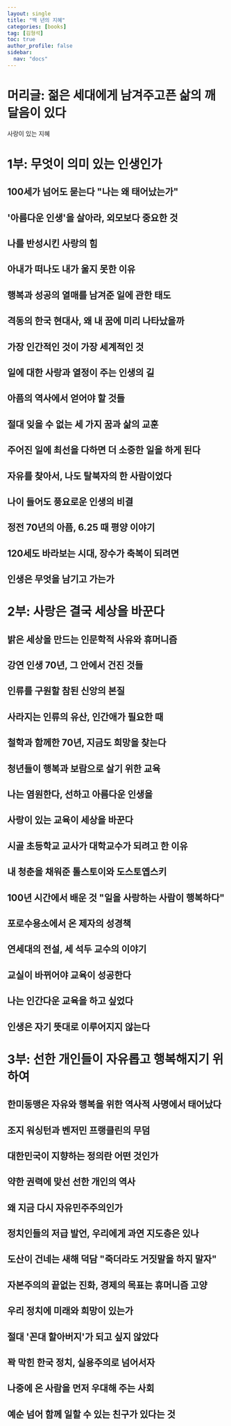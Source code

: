 ```yaml
---
layout: single
title: "백 년의 지혜"
categories: [books]
tag: [김형석]
toc: true
author_profile: false
sidebar:
  nav: "docs"
---
```


# 머리글: 젊은 세대에게 남겨주고픈 삶의 깨달음이 있다
사랑이 있는 지혜

# 1부: 무엇이 의미 있는 인생인가

## 100세가 넘어도 묻는다 "나는 왜 태어났는가"

## '아름다운 인생'을 살아라, 외모보다 중요한 것

## 나를 반성시킨 사랑의 힘

## 아내가 떠나도 내가 울지 못한 이유

## 행복과 성공의 열매를 남겨준 일에 관한 태도

## 격동의 한국 현대사, 왜 내 꿈에 미리 나타났을까

## 가장 인간적인 것이 가장 세계적인 것

## 일에 대한 사랑과 열정이 주는 인생의 길

## 아픔의 역사에서 얻어야 할 것들

## 절대 잊을 수 없는 세 가지 꿈과 삶의 교훈

## 주어진 일에 최선을 다하면 더 소중한 일을 하게 된다

## 자유를 찾아서, 나도 탈북자의 한 사람이었다

## 나이 들어도 풍요로운 인생의 비결

## 정전 70년의 아픔, 6.25 때 평양 이야기

## 120세도 바라보는 시대, 장수가 축복이 되려면

## 인생은 무엇을 남기고 가는가

# 2부: 사랑은 결국 세상을 바꾼다

## 밝은 세상을 만드는 인문학적 사유와 휴머니즘

## 강연 인생 70년, 그 안에서 건진 것들

## 인류를 구원할 참된 신앙의 본질

## 사라지는 인류의 유산, 인간애가 필요한 때

## 철학과 함께한 70년, 지금도 희망을 찾는다

## 청년들이 행복과 보람으로 살기 위한 교육

## 나는 염원한다, 선하고 아름다운 인생을

## 사랑이 있는 교육이 세상을 바꾼다

## 시골 초등학교 교사가 대학교수가 되려고 한 이유

## 내 청춘을 채워준 톨스토이와 도스토옙스키

## 100년 시간에서 배운 것 "일을 사랑하는 사람이 행복하다"

## 포로수용소에서 온 제자의 성경책

## 연세대의 전설, 세 석두 교수의 이야기

## 교실이 바뀌어야 교육이 성공한다

## 나는 인간다운 교육을 하고 싶었다

## 인생은 자기 뜻대로 이루어지지 않는다

# 3부: 선한 개인들이 자유롭고 행복해지기 위하여

## 한미동맹은 자유와 행복을 위한 역사적 사명에서 태어났다

## 조지 워싱턴과 벤저민 프랭클린의 무덤

## 대한민국이 지향하는 정의란 어떤 것인가

## 약한 권력에 맞선 선한 개인의 역사

## 왜 지금 다시 자유민주주의인가

## 정치인들의 저급 발언, 우리에게 과연 지도층은 있나

## 도산이 건네는 새해 덕담 "죽더라도 거짓말을 하지 말자"

## 자본주의의 끝없는 진화, 경제의 목표는 휴머니즘 고양

## 우리 정치에 미래와 희망이 있는가

## 절대 '꼰대 할아버지'가 되고 싶지 않았다

## 꽉 막힌 한국 정치, 실용주의로 넘어서자

## 나중에 온 사람을 먼저 우대해 주는 사회

## 예순 넘어 함께 일할 수 있는 친구가 있다는 것
